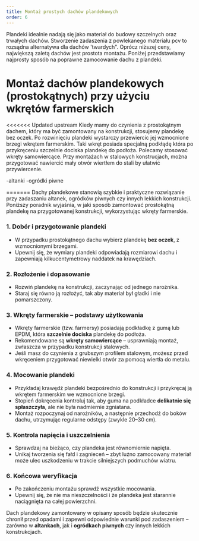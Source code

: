 ```yaml
---
title: Montaż prostych dachów plandekowych
order: 6
---
```


Plandeki idealnie nadają się jako materiał do budowy szczelnych oraz trwałych
dachów. Stworzenie zadaszenia z powlekanego materiału pcv to rozsądna
alternatywa dla dachów 'twardych". Oprócz niższej ceny, największą zaletą dachów
jest prostota montażu. Poniżej przedstawiamy najprosty sposób na poprawne
zamocowanie dachu z plandeki.

# Montaż dachów plandekowych (prostokątnych) przy użyciu wkrętów farmerskich

<<<<<<< Updated upstream Kiedy mamy do czynienia z prostokątnym dachem, który ma
być zamontowany na konstrukcji, stosujemy plandekę bez oczek. Po rozwinięciu
plandeki wystarczy przewiercic jej wzmocnione brzegi wkrętem farmerskim. Taki
wkręt posiada specjalną podkłądę która po przykręceniu szczelnie dociska
plandekę do podłoża. Polecamy stosować wkręty samowiercące. Przy montażach w
stalowych konstrucjach, można przygotować nawiercić mały otwór wiertłem do stali
by ułatwić przywiercenie.

-altanki -ogródki piwne

======= Dachy plandekowe stanowią szybkie i praktyczne rozwiązanie przy
zadaszaniu altanek, ogródków piwnych czy innych lekkich konstrukcji. Poniższy
poradnik wyjaśnia, w jaki sposób zamontować prostokątną plandekę na
przygotowanej konstrukcji, wykorzystując wkręty farmerskie.

### 1. Dobór i przygotowanie plandeki

- W przypadku prostokątnego dachu wybierz plandekę **bez oczek**, z wzmocnionymi
  brzegami.
- Upewnij się, że wymiary plandeki odpowiadają rozmiarowi dachu i zapewniają
  kilkucentymetrowy naddatek na krawędziach.

### 2. Rozłożenie i dopasowanie

- Rozwiń plandekę na konstrukcji, zaczynając od jednego narożnika.
- Staraj się równo ją rozłożyć, tak aby materiał był gładki i nie pomarszczony.

### 3. Wkręty farmerskie – podstawy użytkowania

- Wkręty farmerskie (tzw. farmersy) posiadają podkładkę z gumą lub EPDM, która
  **szczelnie dociska** plandekę do podłoża.
- Rekomendowane są **wkręty samowiercące** – usprawniają montaż, zwłaszcza w
  przypadku konstrukcji stalowych.
- Jeśli masz do czynienia z grubszym profilem stalowym, możesz przed wkręceniem
  przygotować niewielki otwór za pomocą wiertła do metalu.

### 4. Mocowanie plandeki

- Przykładaj krawędź plandeki bezpośrednio do konstrukcji i przykręcaj ją
  wkrętem farmerskim we wzmocnione brzegi.
- Stopień dokręcenia kontroluj tak, aby guma na podkładce **delikatnie się
  spłaszczyła**, ale nie była nadmiernie zgniatana.
- Montaż rozpoczynaj od narożników, a następnie przechodź do boków dachu,
  utrzymując regularne odstępy (zwykle 20–30 cm).

### 5. Kontrola napięcia i uszczelnienia

- Sprawdzaj na bieżąco, czy plandeka jest równomiernie napięta.
- Unikaj tworzenia się fałd i zagnieceń – zbyt luźno zamocowany materiał może
  ulec uszkodzeniu w trakcie silniejszych podmuchów wiatru.

### 6. Końcowa weryfikacja

- Po zakończeniu montażu sprawdź wszystkie mocowania.
- Upewnij się, że nie ma nieszczelności i że plandeka jest starannie naciągnięta
  na całej powierzchni.

Dach plandekowy zamontowany w opisany sposób będzie skutecznie chronił przed
opadami i zapewni odpowiednie warunki pod zadaszeniem – zarówno w **altankach**,
jak i **ogródkach piwnych** czy innych lekkich konstrukcjach.
